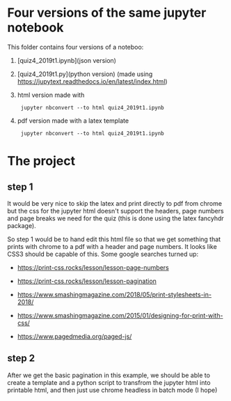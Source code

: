 # Four versions of the same jupyter notebook

This folder contains four versions of a noteboo:

1. [quiz4_2019t1.ipynb](json version)

2. [quiz4_2019t1.py](python version) (made using https://jupytext.readthedocs.io/en/latest/index.html)

3. html version made with

        jupyter nbconvert --to html quiz4_2019t1.ipynb

4. pdf version made with a latex template

        jupyter nbconvert --to html quiz4_2019t1.ipynb


# The project

## step 1

It would be very nice to skip the latex and print directly to pdf from chrome but
the css for the jupyter html doesn't support the headers, page numbers and page breaks
we need for the quiz (this is done using the latex fancyhdr package).

So step 1 would be to hand edit this html file so that we get something that prints with
chrome to a pdf with a header and page numbers.  It looks like CSS3 should be capable of
this.  Some google searches turned up:

- https://print-css.rocks/lesson/lesson-page-numbers
- https://print-css.rocks/lesson/lesson-pagination

- https://www.smashingmagazine.com/2018/05/print-stylesheets-in-2018/
- https://www.smashingmagazine.com/2015/01/designing-for-print-with-css/

- https://www.pagedmedia.org/paged-js/

## step 2

After we get the basic pagination in this example, we should be able to create a template
and a python script to transfrom the jupyter html into printable html, and then just
use chrome headless in batch mode (I hope)
